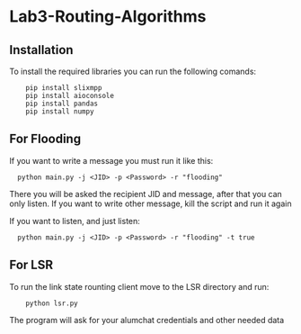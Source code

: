 # Lab3-Routing-Algorithms

## Installation

To install the required libraries you can run the following comands:
```
    pip install slixmpp
    pip install aioconsole
    pip install pandas
    pip install numpy
```

## For Flooding

If you want to write a message you must run it like this:
```
  python main.py -j <JID> -p <Password> -r "flooding"
```
There you will be asked the recipient JID and message, after that you can only listen. 
If you want to write other message, kill the script and run it again
  
If you want to listen, and just listen:
```
  python main.py -j <JID> -p <Password> -r "flooding" -t true
```

## For LSR

To run the link state rounting client move to the LSR directory and run:
```
    python lsr.py 
```
The program will ask for your alumchat credentials and other needed data 